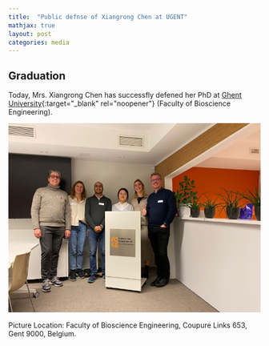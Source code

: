 ```yaml
---
title:  "Public defnse of Xiangrong Chen at UGENT"
mathjax: true
layout: post
categories: media
---
```


## Graduation

Today, Mrs. Xiangrong Chen has successfly defened her PhD at [Ghent University](https://www.ugent.be/en){:target="_blank" rel="noopener"} (Faculty of Bioscience Engineering). 


![Graduation](/images/2022_11_28.jpg)

Picture Location: Faculty of Bioscience Engineering, Coupure Links 653, Gent 9000, Belgium.
